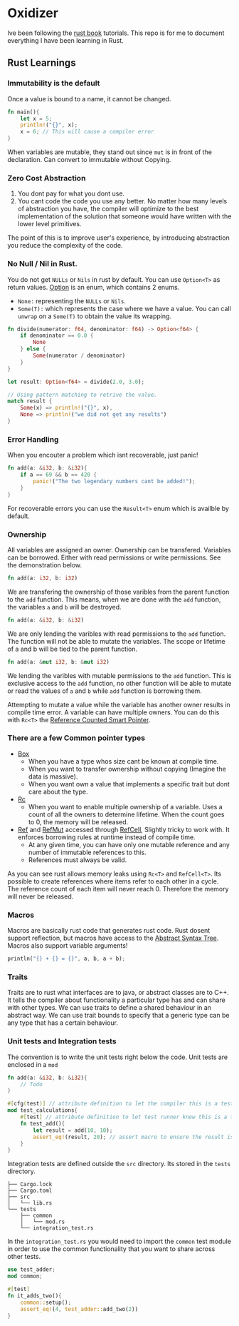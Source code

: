 # Oxidizer

Ive been following the [rust book](https://doc.rust-lang.org/book/) tutorials.
This repo is for me to document everything I have been learning in Rust.


## Rust Learnings

### Immutability is the default
Once a value is bound to a name, it cannot be changed.
```rust
fn main(){
    let x = 5;
    println!("{}", x);
    x = 6; // This will cause a compiler error
}
```
When variables are mutable, they stand out since `mut` is in front of the declaration. Can convert to immutable without Copying.

### Zero Cost Abstraction
1. You dont pay for what you dont use.
2. You cant code the code you use any better.
No matter how many levels of abstraction you have, the compiler will optimize to the best implementation of the solution that someone would have written with the lower level primitives.

The point of this is to improve user's experience, by introducing abstraction you reduce the complexity of the code.

### No Null / Nil in Rust.
You do not get `NULLs` or `Nils` in rust by default. You can use `Option<T>` as return values. [Option](https://doc.rust-lang.org/std/option/enum.Option.html) is an enum, which contains 2 enums. 
- `None:` representing the `NULLs` or `Nils`. 
- `Some(T):` which represents the case where we have a value. You can call `unwrap` on a `Some(T)` to obtain the value its wrapping.
```rust
fn divide(numerator: f64, denominator: f64) -> Option<f64> {
    if denominator == 0.0 {
        None
    } else {
        Some(numerator / denominator)
    }
}

let result: Option<f64> = divide(2.0, 3.0);

// Using pattern matching to retrive the value.
match result {
    Some(x) => println!("{}", x),
    None => println!("we did not get any results") 
}
```

### Error Handling
When you encouter a problem which isnt recoverable, just panic!
```rust
fn add(a: &i32, b: &i32){
    if a == 69 && b == 420 {
        panic!("The two legendary numbers cant be added!");
    }
}
```

For recoverable errors you can use the `Result<T>` enum which is availble by default.

### Ownership
All variables are assigned an owner. Ownership can be transfered. Variables can be borrowed. Either with read permissions or write permissions. See the demonstration below.


```rust
fn add(a: i32, b: i32)
```
We are transfering the ownership of those varibles from the parent function to the `add` function. This means, when we are done with the `add` function, the variables `a` and `b` will be destroyed.


```rust
fn add(a: &i32, b: &i32)
```
We are only lending the varibles with read permissions to the `add` function. The function will not be able to mutate the variables. The scope or lifetime of a and b will be tied to the parent function.


```rust
fn add(a: &mut i32, b: &mut i32)
```
We lending the varibles with mutable permissions to the `add` function. This is exclusive access to the `add` function, no other function will be able to mutate or read the values of `a` and `b` while `add` function is borrowing them.

Attempting to mutate a value while the variable has another owner results in compile time error.
A variable can have multiple owners. You can do this with `Rc<T>` the [Reference Counted Smart Pointer](https://doc.rust-lang.org/book/ch15-04-rc.html).

### There are a few Common pointer types
- [Box<T>](https://doc.rust-lang.org/std/boxed/struct.Box.html)
  - When you have a type whos size cant be known at compile time.
  - When you want to transfer ownership without copying (Imagine the data is massive).
  - When you want own a value that implements a specific trait but dont care about the type.
- [Rc<T>](https://doc.rust-lang.org/book/ch15-04-rc.html)
  - When you want to enable multiple ownership of a variable. Uses a count of all the owners to determine lifetime. When the count goes to 0, the memory will be released.
- [Ref<T>](https://doc.rust-lang.org/std/cell/struct.Ref.html) and [RefMut<T>](https://doc.rust-lang.org/std/cell/struct.RefMut.html) accessed through [RefCell<T>](https://doc.rust-lang.org/std/cell/struct.RefCell.html), Slightly tricky to work with. It enforces borrowing rules at runtime instead of compile time.
  - At any given time, you can have only one mutable reference and any number of immutable references to this.
  - References must always be valid.
  
As you can see rust allows memory leaks using `Rc<T>` and `RefCell<T>`. Its possible to create references where items refer to each other in a cycle. The reference count of each item will never reach 0. Therefore the memory will never be released.


### Macros
Macros are basically rust code that generates rust code. Rust dosent support reflection, but macros have access to the [Abstract Syntax Tree](https://en.wikipedia.org/wiki/Abstract_syntax_tree).
Macros also support variable arguments!
```rust
println("{} + {} = {}", a, b, a + b);
```

### Traits
Traits are to rust what interfaces are to java, or abstract classes are to C++. It tells the compiler about functionality a particular type has and can share with other types. We can use traits to define a shared behaviour in an abstract way. We can use trait bounds to specify that a generic type can be any type that has a certain behaviour.

### Unit tests and Integration tests
The convention is to write the unit tests right below the code. Unit tests are enclosed in a `mod`
```rust
fn add(a: &i32, b: &i32){
    // Todo
}

#[cfg(test)] // attribute definition to let the compiler this is a test module.
mod test_calculations{
    #[test] // attribute definition to let test runner know this is a test function.
    fn test_add(){
        let result = add(10, 10);
        assert_eq!(result, 20); // assert macro to ensure the result is as expected.
    }
}
```

Integration tests are defined outside the `src` directory. Its stored in the `tests` directory. 
```
├── Cargo.lock
├── Cargo.toml
├── src
│   └── lib.rs
└── tests
    ├── common
    │   └── mod.rs
    └── integration_test.rs
```
In the `integration_test.rs` you would need to import the `common` test module in order to use the common functionality that you want to share across other tests.
```rust
use test_adder;
mod common;

#[test]
fn it_adds_two(){
    common::setup();
    assert_eq!(4, test_adder::add_two(2))
}
```
